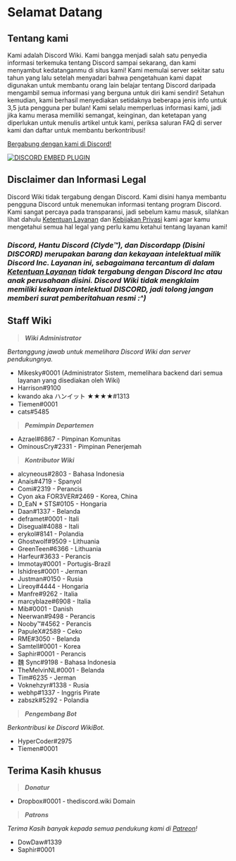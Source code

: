 <!-- TITLE: Bahasa Indonesia - Halaman Awal -->
<!-- SUBTITLE: Selamat Datang di Discord Wiki! -->

# Selamat Datang
## Tentang kami

Kami adalah Discord Wiki. Kami bangga menjadi salah satu penyedia informasi terkemuka tentang Discord sampai sekarang, dan kami menyambut kedatanganmu di situs kami! Kami memulai server sekitar satu tahun yang lalu setelah menyadari bahwa pengetahuan kami dapat digunakan untuk membantu orang lain belajar tentang Discord daripada mengambil semua informasi yang berguna untuk diri kami sendiri! Setahun kemudian, kami berhasil menyediakan setidaknya beberapa jenis info untuk 3,5 juta pengguna per bulan! Kami selalu memperluas informasi kami, jadi jika kamu merasa memiliki semangat, keinginan, dan ketetapan yang diperlukan untuk menulis artikel untuk kami, periksa saluran FAQ di server kami dan daftar untuk membantu berkontribusi!

[Bergabung dengan kami di Discord!](https://discord.gg/ZRJ9Ghh)

<a href="https://discord.gg/ZRJ9Ghh">![DISCORD EMBED PLUGIN](https://discordapp.com/api/guilds/367460196148183040/widget.png?style=banner2)</a>

## Disclaimer dan Informasi Legal
Discord Wiki tidak tergabung dengan Discord. Kami disini hanya membantu pengguna Discord untuk menemukan informasi tentang program Discord. Kami sangat percaya pada transparansi, jadi sebelum kamu masuk, silahkan lihat dahulu [Ketentuan Layanan](/terms) dan [Kebijakan Privasi](/privacy) kami agar kamu mengetahui semua hal legal yang perlu kamu ketahui tentang layanan kami!

### ***Discord, Hantu Discord (Clyde™), dan Discordapp (Disini DISCORD) merupakan barang dan kekayaan intelektual milik Discord Inc. Layanan ini, sebagaimana tercantum di dalam [Ketentuan Layanan](/terms) tidak tergabung dengan Discord Inc atau anak perusahaan disini. Discord Wiki tidak mengklaim memiliki kekayaan intelektual DISCORD, jadi tolong jangan memberi surat pemberitahuan resmi :^)***

## Staff Wiki
> ***Wiki Administrator***

*Bertanggung jawab untuk memelihara Discord Wiki dan server pendukungnya.*
* Mikesky#0001 (Administrator Sistem, memelihara backend dari semua layanan yang disediakan oleh Wiki)
* Harrison#9100
* kwando aka ハンイット ★★★★#1313
* Tiemen#0001
* cats#5485

> ***Pemimpin Departemen***

* Azrael#6867 - Pimpinan Komunitas
* OminousCry#2331 - Pimpinan Penerjemah

> ***Kontributor Wiki***

* alcyneous#2803 - Bahasa Indonesia
* Anaís#4719 - Spanyol
* Comi#2319 - Perancis
* Cyon aka FOR3VER#2469 - Korea, China
* D_EaN * STS#0105 - Hongaria
* Daan#1337 - Belanda
* deframet#0001 - Itali
* Disegual#4088 - Itali
* erykol#8141 - Polandia
* Ghostwolf#9509 - Lithuania
* GreenTeen#6366 - Lithuania
* Harfeur#3633 - Perancis
* Immotay#0001 - Portugis-Brazil
* Ishidres#0001 - Jerman
* Justman#0150 - Rusia
* Lireoy#4444 - Hongaria
* Manfre#9262 - Italia
* marcyblaze#6908 - Italia
* Mib#0001 - Danish
* Neerwan#9498 - Perancis
* Nooby™#4562 - Perancis
* PapuleX#2589 - Ceko
* RME#3050 - Belanda
* Samtell#0001 - Korea
* Saphir#0001 - Perancis
* 魏 Sync#9198 - Bahasa Indonesia
* TheMelvinNL#0001 - Belanda
* Tim#6235 - Jerman
* Voknehzyr#1338 - Rusia
* webhp#1337 - Inggris Pirate
* zabszk#5292 - Polandia

> ***Pengembang Bot***

*Berkontribusi ke Discord WikiBot.*
* HyperCoder#2975
* Tiemen#0001

## Terima Kasih khusus

>***Donatur***

* Dropbox#0001 - thediscord.wiki Domain

>***Patrons***

*Terima Kasih banyak kepada semua pendukung kami di [Patreon](https://www.patreon.com/TheDiscordWiki)!*

* DowDaw#1339
* Saphir#0001